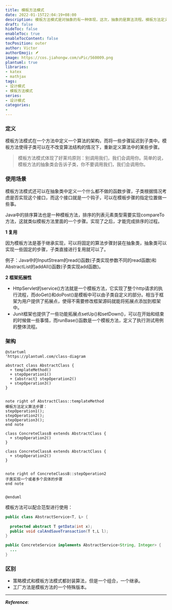 ```yaml
---
title: 模板方法模式
date: 2022-01-15T22:04:19+08:00
description: 模板方法模式是对抽象的有一种体现，这次，抽象的是算法流程。模板方法定义了一个算法的步骤，将允许子类为一个或者多个步骤提供实现。
draft: false
hideToc: false
enableToc: true
enableTocContent: false
tocPosition: outer
author: Victor
authorEmoji: 🪶
image: https://cos.jiahongw.com/uPic/560009.png
plantuml: true
libraries:
- katex
- mathjax
tags:
- 设计模式
- 模板方法模式
series:
- 设计模式
categories:
-
---
```




<!--TemplateMethodPattern-->

### 定义

模板方法模式在一个方法中定义一个算法的架构，而将一些步骤延迟到子类中。模板方法使得子类可以在不改变算法结构的情况下，重新定义算法中的某些步骤。

> 模板方法模式体现了好莱坞原则：别调用我们，我们会调用你。简单的说，模板方法的抽象类会告诉子类，你不要调用我们，我们会调用你。

### 使用场景

模板方法模式还可以在抽象类中定义一个什么都不做的函数步骤，子类根据情况考虑是否实现这个接口，而这个接口就是一个钩子，可以在模板步骤的指定位置做一些事。

Java中的排序算法也是一种模板方法，排序的列表元素类型需要实现compareTo方法，这就类似模板方法里面的一个步骤。实现了之后，才能完成排序的过程。



**1 复用**

因为模板方法是基于继承实现，可以将固定的算法步骤封装在抽象类，抽象类可以实现一些固定的步骤，子类直接进行复用就可以了。

例子：Java中的InputStream的read()函数(子类实现参数不同的read函数)和AbstractList的addAll()函数(子类实现add函数)。

**2 框架拓展性**

- HttpServlet的service()方法就是一个模板方法，它实现了整个http请求的执行流程，而doGet()和doPost()是模板中可以由子类自定义的部分。相当于框架为用户提供了拓展点，使得不需要修改框架源码就能将拓展点添加到框架中。
- Junit框架也提供了一些功能拓展点setUp()和setDown()，可以在开始和结束的时候做一些事情，而runBase()函数是一个模板方法，定义了执行测试用例的整体流程。

### 架构

```plantuml
@startuml
'https://plantuml.com/class-diagram

abstract class AbstractClass {
  + templateMethod()
  + stepOperation1()
  + {abstract} stepOperation2()
  + stepOperation3()
}


note right of AbstractClass::templateMethod
模板方法定义算法步骤：
stepOperation1();
stepOperation2();
stepOperation3();
end note

class ConcreteClassB extends AbstractClass {
  + stepOperation2()
}

class ConcreteClassA extends AbstractClass {
  + stepOperation2()
}


note right of ConcreteClassB::stepOperation2
子类实现一个或者多个具体的步骤
end note


@enduml
```

模板方法可以配合范型进行使用：

```java
public class AbstractService<T, L> {
  
  protected abstract T getData(int x);
  public void calAndSaveTransaction(T t,L l);
}

public ConcreteService implements AbstractService<String, Integer> {
  ...
}
```

### 区别

- 策略模式和模板方法模式都封装算法，但是一个组合，一个继承。
- 工厂方法是模板方法的一个特殊版本。



---

***Reference***:


